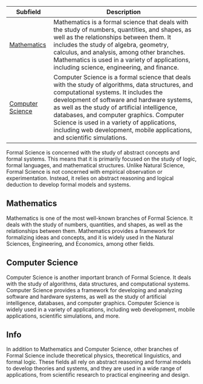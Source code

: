 | Subfield | Description |
| --- | --- |
| [Mathematics](./Mathematics/Mathematics%20Overview.md) | Mathematics is a formal science that deals with the study of numbers, quantities, and shapes, as well as the relationships between them. It includes the study of algebra, geometry, calculus, and analysis, among other branches. Mathematics is used in a variety of applications, including science, engineering, and finance. |
| [Computer Science](./Computer%20Science/Computer%20Science%20Overview.md) | Computer Science is a formal science that deals with the study of algorithms, data structures, and computational systems. It includes the development of software and hardware systems, as well as the study of artificial intelligence, databases, and computer graphics. Computer Science is used in a variety of applications, including web development, mobile applications, and scientific simulations. |


Formal Science is concerned with the study of abstract concepts and formal systems. This means that it is primarily focused on the study of logic, formal languages, and mathematical structures. Unlike Natural Science, Formal Science is not concerned with empirical observation or experimentation. Instead, it relies on abstract reasoning and logical deduction to develop formal models and systems.

## Mathematics

Mathematics is one of the most well-known branches of Formal Science. It deals with the study of numbers, quantities, and shapes, as well as the relationships between them. Mathematics provides a framework for formalizing ideas and concepts, and it is widely used in the Natural Sciences, Engineering, and Economics, among other fields.

## Computer Science

Computer Science is another important branch of Formal Science. It deals with the study of algorithms, data structures, and computational systems. Computer Science provides a framework for developing and analyzing software and hardware systems, as well as the study of artificial intelligence, databases, and computer graphics. Computer Science is widely used in a variety of applications, including web development, mobile applications, scientific simulations, and more.

## Info

In addition to Mathematics and Computer Science, other branches of Formal Science include theoretical physics, theoretical linguistics, and formal logic. These fields all rely on abstract reasoning and formal models to develop theories and systems, and they are used in a wide range of applications, from scientific research to practical engineering and design.